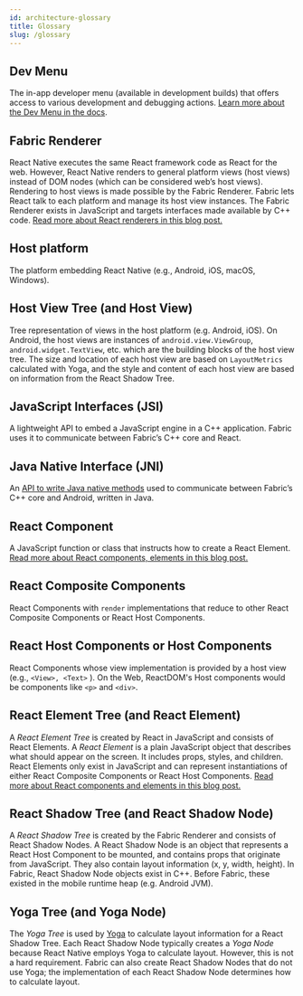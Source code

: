```yaml
---
id: architecture-glossary
title: Glossary
slug: /glossary
---
```


## Dev Menu

The in-app developer menu (available in development builds) that offers access to various development and debugging actions. [Learn more about the Dev Menu in the docs](/docs/debugging).

## Fabric Renderer

React Native executes the same React framework code as React for the web. However, React Native renders to general platform views (host views) instead of DOM nodes (which can be considered web’s host views). Rendering to host views is made possible by the Fabric Renderer. Fabric lets React talk to each platform and manage its host view instances. The Fabric Renderer exists in JavaScript and targets interfaces made available by C++ code. [Read more about React renderers in this blog post.](https://overreacted.io/react-as-a-ui-runtime/#renderers)

## Host platform

The platform embedding React Native (e.g., Android, iOS, macOS, Windows).

## Host View Tree (and Host View)

Tree representation of views in the host platform (e.g. Android, iOS). On Android, the host views are instances of `android.view.ViewGroup`, `android.widget.TextView`, etc. which are the building blocks of the host view tree. The size and location of each host view are based on `LayoutMetrics` calculated with Yoga, and the style and content of each host view are based on information from the React Shadow Tree.

## JavaScript Interfaces (JSI)

A lightweight API to embed a JavaScript engine in a C++ application. Fabric uses it to communicate between Fabric’s C++ core and React.

## Java Native Interface (JNI)

An [API to write Java native methods](https://docs.oracle.com/javase/8/docs/technotes/guides/jni/) used to communicate between Fabric’s C++ core and Android, written in Java.

## React Component

A JavaScript function or class that instructs how to create a React Element. [Read more about React components, elements in this blog post.](https://reactjs.org/blog/2015/12/18/react-components-elements-and-instances.html)

## React Composite Components

React Components with `render` implementations that reduce to other React Composite Components or React Host Components.

## React Host Components or Host Components

React Components whose view implementation is provided by a host view (e.g., `<View>, <Text>` ). On the Web, ReactDOM's Host components would be components like `<p>` and `<div>`.

## React Element Tree (and React Element)

A _React Element Tree_ is created by React in JavaScript and consists of React Elements. A _React Element_ is a plain JavaScript object that describes what should appear on the screen. It includes props, styles, and children. React Elements only exist in JavaScript and can represent instantiations of either React Composite Components or React Host Components. [Read more about React components and elements in this blog post.](https://reactjs.org/blog/2015/12/18/react-components-elements-and-instances.html)

## React Shadow Tree (and React Shadow Node)

A _React Shadow Tree_ is created by the Fabric Renderer and consists of React Shadow Nodes. A React Shadow Node is an object that represents a React Host Component to be mounted, and contains props that originate from JavaScript. They also contain layout information (x, y, width, height). In Fabric, React Shadow Node objects exist in C++. Before Fabric, these existed in the mobile runtime heap (e.g. Android JVM).

## Yoga Tree (and Yoga Node)

The _Yoga Tree_ is used by [Yoga](https://yogalayout.com/) to calculate layout information for a React Shadow Tree. Each React Shadow Node typically creates a _Yoga Node_ because React Native employs Yoga to calculate layout. However, this is not a hard requirement. Fabric can also create React Shadow Nodes that do not use Yoga; the implementation of each React Shadow Node determines how to calculate layout.
